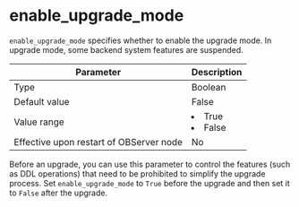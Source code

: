 enable_upgrade_mode
========================================

`enable_upgrade_mode` specifies whether to enable the upgrade mode. In upgrade mode, some backend system features are suspended.


| **Parameter** | **Description** |
|------------------|--------------------------------------------------------------------------------------------------------|
| Type | Boolean |
| Default value | False |
| Value range | <li> True   <li> False |
| Effective upon restart of OBServer node | No |



Before an upgrade, you can use this parameter to control the features (such as DDL operations) that need to be prohibited to simplify the upgrade process. Set `enable_upgrade_mode` to `True` before the upgrade and then set it to `False` after the upgrade.